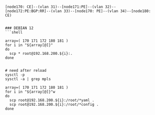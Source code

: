 ```

[node170: CE]--(vlan 31)--[node171:PE]--(vlan 32)--[node172:PE:BGP:RR]--(vlan 33)--[node170: PE]--(vlan 34)--[node180: CE)


```

```
### DEBIAN 12
```shell

array=( 170 171 172 180 181 )
for i in "${array[@]}"
do
  scp * root@192.168.200.${i}:.
done


```


```shell
# need after reload
sysctl -p
sysctl -a | grep mpls

```


```shell
array=( 170 171 172 180 181 )
for i in "${array[@]}"w
do
  scp root@192.168.200.${i}:/root/*yaml .
  scp root@192.168.200.${i}:/root/*config .
done


```
